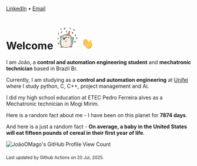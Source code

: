 [LinkedIn](https://www.linkedin.com/in/joão-pedro-gozzoli-b95641301/) &bull;
[Email](joaopedrogozzoli@gmail.com)

# Welcome <img src="happy.gif" height="64px" /> <img src="wave.gif" height="32px" />

I am João, a  **control and automation engineering student** and **mechatronic technician** based in Brazil Br.

Currently, I am studying as a **control and automation engineering** at [Unifei](https://unifei.edu.br) where I study python, C, C++, project management and Ai.

I did my high school education at ETEC Pedro Ferreira alves as a Mechatronic technician in Mogi Mirim.

Here is a random fact about me - I have been on this planet for **7874 days**.

And here is a just a random fact -  **On average, a baby in the United States will eat fifteen pounds of cereal in their first year of life**.

![JoãoOMago's GitHub Profile View Count](https://komarev.com/ghpvc/?username=JoaoOMago)

<sub>Last updated by Github Actions on 20 Jul, 2025.</sub>
